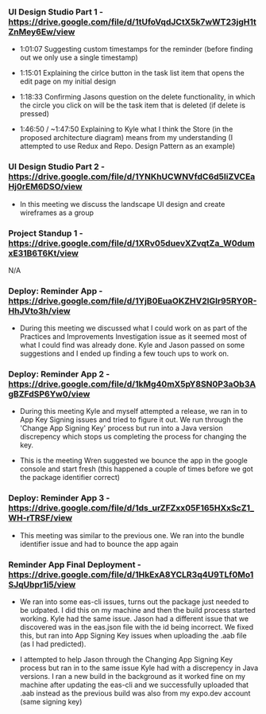 ### UI Design Studio Part 1 - https://drive.google.com/file/d/1tUfoVqdJCtX5k7wWT23jgH1tZnMey6Ew/view

- 1:01:07 Suggesting custom timestamps for the reminder (before finding out we only use a single timestamp)

- 1:15:01 Explaining the cirlce button in the task list item that opens the edit page on my initial design

- 1:18:33 Confirming Jasons question on the delete functionality, in which the circle you click on will be the task item that is deleted (if delete is pressed)

- 1:46:50 / ~1:47:50 Explaining to Kyle what I think the Store (in the proposed architecture diagram) means from my understanding (I attempted to use Redux and Repo. Design Pattern as an example)

### UI Design Studio Part 2 - https://drive.google.com/file/d/1YNKhUCWNVfdC6d5liZVCEaHj0rEM6DSO/view

- In this meeting we discuss the landscape UI design and create wireframes as a group

### Project Standup 1 - https://drive.google.com/file/d/1XRv05duevXZvqtZa_W0dumxE31B6T6Kt/view

N/A

### Deploy: Reminder App - https://drive.google.com/file/d/1YjB0EuaOKZHV2lGlr95RY0R-HhJVto3h/view

- During this meeting we discussed what I could work on as part of the Practices and Improvements Investigation issue as it seemed most of what I could find was already done. Kyle and Jason passed on some suggestions and I ended up finding a few touch ups to work on.

### Deploy: Reminder App 2 - https://drive.google.com/file/d/1kMg40mX5pY8SN0P3aOb3AgBZFdSP6Yw0/view

- During this meeting Kyle and myself attempted a release, we ran in to App Key Signing issues and tried to figure it out. We run through the 'Change App Signing Key' process but run into a Java version discrepency which stops us completing the process for changing the key.

- This is the meeting Wren suggested we bounce the app in the google console and start fresh (this happened a couple of times before we got the package identifier correct)

### Deploy: Reminder App 3 - https://drive.google.com/file/d/1ds_urZFZxx05F165HXxScZ1_WH-rTRSF/view

- This meeting was similar to the previous one. We ran into the bundle identifier issue and had to bounce the app again

### Reminder App Final Deployment - https://drive.google.com/file/d/1HkExA8YCLR3q4U9TLf0Mo1SJqUbpr1i5/view

- We ran into some eas-cli issues, turns out the package just needed to be udpated. I did this on my machine and then the build process started working. Kyle had the same issue. Jason had a different issue that we discovered was in the eas.json file with the id being incorrect. We fixed this, but ran into App Signing Key issues when uploading the .aab file (as I had predicted).

- I attempted to help Jason through the Changing App Signing Key process but ran in to the same issue Kyle had with a discrepency in Java versions. I ran a new build in the background as it worked fine on my machine after updating the eas-cli and we successfully uploaded that .aab instead as the previous build was also from my expo.dev account (same signing key)


